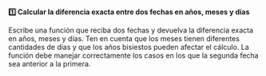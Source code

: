 <strong>1️⃣ Calcular la diferencia exacta entre dos fechas en años, meses y días</strong>

Escribe una función que reciba dos fechas y devuelva la diferencia exacta en años, meses y días. Ten en cuenta que los meses tienen diferentes cantidades de días y que los años bisiestos pueden afectar el cálculo. La función debe manejar correctamente los casos en los que la segunda fecha sea anterior a la primera.